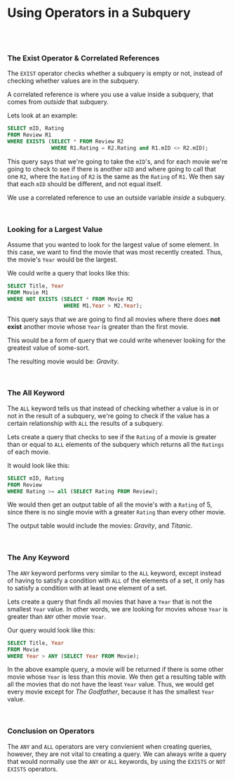 # Using Operators in a Subquery

<br>
<br>

### The Exist Operator & Correlated References

The `EXIST` operator checks whether a subquery is empty or not, instead of checking whether values are in the subquery.

A correlated reference is where you use a value inside a subquery, that comes from *outside* that subquery.

Lets look at an example:

```sql
SELECT mID, Rating
FROM Review R1
WHERE EXISTS (SELECT * FROM Review R2
              WHERE R1.Rating = R2.Rating and R1.mID <> R2.mID);
```

This query says that we're going to take the `mID`'s, and for each movie we're going to check to see if there is another `mID` and where going to call that one `R2`, where the `Rating` of `R2` is the same as the `Rating` of `R1`. We then say that each `mID` should be different, and not equal itself.

We use a correlated reference to use an outside variable *inside* a subquery.

<br>

### Looking for a Largest Value

Assume that you wanted to look for the largest value of some element. In this case, we want to find the movie that was most recently created. Thus, the movie's `Year` would be the largest.

We could write a query that looks like this:

```sql
SELECT Title, Year
FROM Movie M1
WHERE NOT EXISTS (SELECT * FROM Movie M2
                  WHERE M1.Year > M2.Year);
```

This query says that we are going to find all movies where there does **not exist** another movie whose `Year` is greater than the first movie.

This would be a form of query that we could write whenever looking for the greatest value of some-sort.

The resulting movie would be: *Gravity*.

<br>

### The All Keyword

The `ALL` keyword tells us that instead of checking whether a value is in or not in the result of a subquery, we're going to check if the value has a certain relationship with `ALL` the results of a subquery.

Lets create a query that checks to see if the `Rating` of a movie is greater than or equal to `ALL` elements of the subquery which returns all the `Ratings` of each movie.

It would look like this:

```sql
SELECT mID, Rating
FROM Review
WHERE Rating >= all (SELECT Rating FROM Review);
```

We would then get an output table of all the movie's with a `Rating` of 5, since there is no single movie with a greater `Rating` than every other movie.

The output table would include the movies: *Gravity*, and *Titanic*.

<br>

### The Any Keyword

The `ANY` keyword performs very similar to the `ALL` keyword, except instead of having to satisfy a condition with `ALL` of the elements of a set, it only has to satisfy a condition with at least one element of a set.

Lets create a query that finds all movies that have a `Year` that is not the smallest `Year` value. In other words, we are looking for movies whose `Year` is greater than `ANY` other movie `Year`.

Our query would look like this:

```sql
SELECT Title, Year
FROM Movie
WHERE Year > ANY (SELECT Year FROM Movie);
```

In the above example query, a movie will be returned if there is some other movie whose `Year` is less than this movie. We then get a resulting table with all the movies that do not have the least `Year` value. Thus, we would get every movie except for *The Godfather*, because it has the smallest `Year` value.

<br>

### Conclusion on Operators

The `ANY` and `ALL` operators are very convienient when creating queries, however, they are not vital to creating a query. We can always write a query that would normally use the `ANY` or `ALL` keywords, by using the `EXISTS` or `NOT EXISTS` operators.
